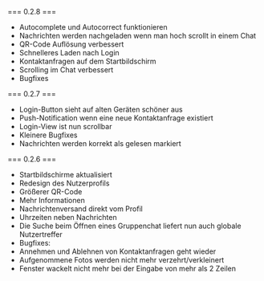 === 0.2.8 ===
- Autocomplete und Autocorrect funktionieren
- Nachrichten werden nachgeladen wenn man hoch scrollt in einem Chat
- QR-Code Auflösung verbessert
- Schnelleres Laden nach Login
- Kontaktanfragen auf dem Startbildschirm
- Scrolling im Chat verbessert
- Bugfixes

=== 0.2.7 ===
- Login-Button sieht auf alten Geräten schöner aus
- Push-Notification wenn eine neue Kontaktanfrage existiert
- Login-View ist nun scrollbar
- Kleinere Bugfixes
- Nachrichten werden korrekt als gelesen markiert

=== 0.2.6 ===
- Startbildschirme aktualisiert
- Redesign des Nutzerprofils
 - Größerer QR-Code
 - Mehr Informationen
 - Nachrichtenversand direkt vom Profil
- Uhrzeiten neben Nachrichten
- Die Suche beim Öffnen eines Gruppenchat liefert nun auch globale Nutzertreffer
- Bugfixes:
 - Annehmen und Ablehnen von Kontaktanfragen geht wieder
 - Aufgenommene Fotos werden nicht mehr verzehrt/verkleinert
 - Fenster wackelt nicht mehr bei der Eingabe von mehr als 2 Zeilen
